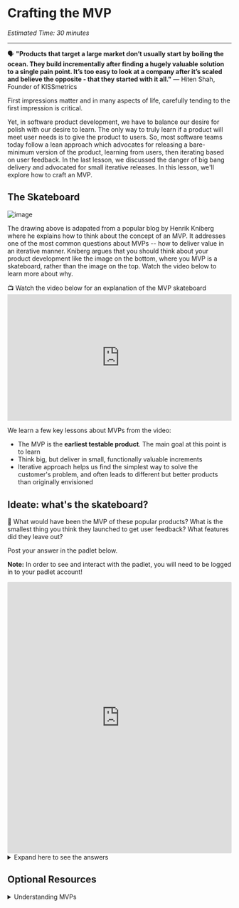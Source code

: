 # Crafting the MVP

*Estimated Time: 30 minutes*

---

<aside>
  
  🗣 **"Products that target a large market don’t usually start by boiling the ocean. They build incrementally after finding a hugely valuable solution to a single pain point. It’s too easy to look at a company after it’s scaled and believe the opposite - that they started with it all."** — Hiten Shah, Founder of KISSmetrics

</aside>



First impressions matter and in many aspects of life, carefully tending to the first impression is critical. 

Yet, in software product development, we have to balance our desire for polish with our desire to learn. The only way to truly learn if a product will meet user needs is to give the product to users. So, most software teams today follow a lean approach which advocates for releasing a bare-minimum version of the product, learning from users, then iterating based on user feedback. In the last lesson, we discussed the danger of big bang delivery and advocated for small iterative releases. In this lesson, we'll explore how to craft an MVP. 


## The Skateboard

![image](https://user-images.githubusercontent.com/1774663/210021626-49aec87b-9a38-4718-aeb3-c8b6a4dd51e2.png)


The drawing above is adapated from a popular blog by Henrik Kniberg where he explains how to think about the concept of an MVP. It addresses one of the most common questions about MVPs -- how to deliver value in an iterative manner. Kniberg argues that you should think about your product development like the image on the bottom, where you MVP is a skateboard, rather than the image on the top. Watch the video below to learn more about why. 

<aside> 
  📺 Watch the video below for an explanation of the MVP skateboard
</aside>


<div style="position: relative; padding-bottom: 56.25%; height: 0;">
  <iframe src="https://www.youtube.com/embed/0P7nCmln7PM" title="YouTube video player" frameborder="0" allow="accelerometer; autoplay; clipboard-write; encrypted-media; gyroscope; picture-in-picture" allowfullscreen style="position: absolute; top: 0; left: 0; width: 100%; height: 100%;"></iframe>
  </div>

We learn a few key lessons about MVPs from the video:
- The MVP is the **earliest testable product**. The main goal at this point is to learn
- Think big, but deliver in small, functionally valuable increments
- Iterative approach helps us find the simplest way to solve the customer's problem, and often leads to different but better products than originally envisioned


## Ideate: what's the skateboard?

<aside>
💬 What would have been the MVP of these popular products? What is the smallest thing you think they launched to get user feedback? What features did they leave out?
</aside>

Post your answer in the padlet below. 

**Note:** In order to see and interact with the padlet, you will need to be logged in to your padlet account!

<div style="border:1px solid rgba(0,0,0,0.1);border-radius:2px;box-sizing:border-box;overflow:hidden;position:relative;width:100%;background:#F4F4F4"><iframe src="https://padlet.com/embed/p46iyyvblys0wh6k" frameborder="0" allow="camera;microphone;geolocation" style="width:100%;height:608px;display:block;padding:0;margin:0"></iframe></div>

<details>
<summary>Expand here to see the answers</summary>
  - Spotify started with just one function: streaming individual songs. There were no playlists or downloads
  - Airbnb began with the founders renting their living room during a design conference, and setting up a mattress for guests to sleep on
  - Uber began as a service that allowed users to send a text to book a cab. 
  In all of these examples, the barebones approached allowed the product team to learn and see if a more fully-fledged idea was worth pursuing
</details>




## Optional Resources

<details>
<summary>Understanding MVPs</summary>
  <a href="https://blog.crisp.se/2016/01/25/henrikkniberg/making-sense-of-mvp", target="_blank">Making Sense of the MVP</a><br />
[UX Research at Gitlab](https://about.gitlab.com/handbook/product/ux/ux-research/)
</details>


